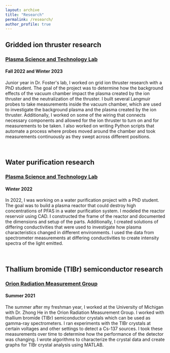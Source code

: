 ```yaml
---
layout: archive
title: "Research"
permalink: /research/
author_profile: true
---
```


## Gridded ion thruster research
### [Plasma Science and Technology Lab](https://pstlab.engin.umich.edu)
#### Fall 2022 and Winter 2023

Junior year in Dr. Foster's lab, I worked on grid ion thruster research with a PhD student. The goal of the project was to determine how the background effects of the vacuum chamber impact the plasma created by the ion thruster and the neutralization of the thruster. I built several Langmuir probes to take measurements inside the vacuum chamber, which are used to investigate the background plasma and the plasma created by the ion thruster. Additionally, I worked on some of the wiring that connects necessary components and allowed for the ion thruster to turn on and for measurements to be taken. I also worked on writing Python scripts that automate a process where probes moved around the chamber and took measurements continuously as they swept across different positions.

<br>

## Water purification research
### [Plasma Science and Technology Lab](https://pstlab.engin.umich.edu)
#### Winter 2022

In 2022, I was working on a water purification project with a PhD student. The goal was to build a plasma reactor that could destroy high concentrations of PFAS in a water purification system. I modeled the reactor reservoir using CAD. I constructed the frame of the reactor and documented the dimensions and setup of the parts. Additionally, I created solutions of differing conductivities that were used to investigate how plasma characteristics changed in different environments. I used the data from spectrometer measurements at differing conductivities to create intensity spectra of the light emitted.


<br>

## Thallium bromide (TlBr) semiconductor research
### [Orion Radiation Measurement Group](https://cztlab.engin.umich.edu)
#### Summer 2021

The summer after my freshman year, I worked at the University of Michigan with Dr. Zhong He in the Orion Radiation Measurement Group. I worked with thallium bromide (TlBr) semiconductor crystals which can be used as gamma-ray spectrometers. I ran experiments with the TlBr crystals at certain voltages and other settings to detect a Cs-137 sources. I took these measurements over time to determine how the performance of the detector was changing. I wrote algorithms to characterize the crystal data and create graphs for TlBr crystal analysis using MATLAB.
